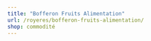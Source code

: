```yaml
---
title: "Bofferon Fruits Alimentation"
url: /royeres/bofferon-fruits-alimentation/
shop: commodité
---
```


